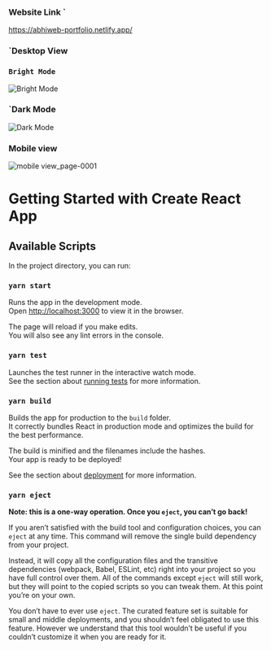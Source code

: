 
### Website Link `
https://abhiweb-portfolio.netlify.app/

### `Desktop View 
### `Bright Mode `

![Bright Mode](https://user-images.githubusercontent.com/99313501/191064798-04cb88a7-00a2-48eb-a7d8-308a21834a3a.jpg)

### `Dark Mode
![Dark Mode](https://user-images.githubusercontent.com/99313501/191064973-2c3f8538-6302-40c5-9d9b-ac5aacb3bafd.jpg)

### Mobile view

![mobile view_page-0001](https://user-images.githubusercontent.com/99313501/191065038-9f10f3df-e0dc-4131-99ce-386a97a7dcfd.jpg)



# Getting Started with Create React App



## Available Scripts

In the project directory, you can run:

### `yarn start`

Runs the app in the development mode.\
Open [http://localhost:3000](http://localhost:3000) to view it in the browser.

The page will reload if you make edits.\
You will also see any lint errors in the console.

### `yarn test`

Launches the test runner in the interactive watch mode.\
See the section about [running tests](https://facebook.github.io/create-react-app/docs/running-tests) for more information.

### `yarn build`

Builds the app for production to the `build` folder.\
It correctly bundles React in production mode and optimizes the build for the best performance.

The build is minified and the filenames include the hashes.\
Your app is ready to be deployed!

See the section about [deployment](https://facebook.github.io/create-react-app/docs/deployment) for more information.

### `yarn eject`

**Note: this is a one-way operation. Once you `eject`, you can’t go back!**

If you aren’t satisfied with the build tool and configuration choices, you can `eject` at any time. This command will remove the single build dependency from your project.

Instead, it will copy all the configuration files and the transitive dependencies (webpack, Babel, ESLint, etc) right into your project so you have full control over them. All of the commands except `eject` will still work, but they will point to the copied scripts so you can tweak them. At this point you’re on your own.

You don’t have to ever use `eject`. The curated feature set is suitable for small and middle deployments, and you shouldn’t feel obligated to use this feature. However we understand that this tool wouldn’t be useful if you couldn’t customize it when you are ready for it.

